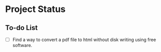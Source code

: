 # Project Status

## To-do List
- [ ] Find a way to convert a pdf file to html without disk writing using free software.
